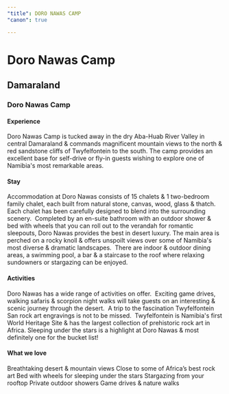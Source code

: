 ```yaml
---
"title": DORO NAWAS CAMP
"canon": true

---
```


# Doro Nawas Camp
## Damaraland
### Doro Nawas Camp

#### Experience
Doro Nawas Camp is tucked away in the dry Aba-Huab River Valley in central Damaraland &amp; commands magnificent mountain views to the north &amp; red sandstone cliffs of Twyfelfontein to the south.
The camp provides an excellent base for self-drive or fly-in guests wishing to explore one of Namibia's most remarkable areas. 

#### Stay
Accommodation at Doro Nawas consists of 15 chalets &amp; 1 two-bedroom family chalet, each built from natural stone, canvas, wood, glass &amp; thatch.  
Each chalet has been carefully designed to blend into the surrounding scenery.  Completed by an en-suite bathroom with an outdoor shower &amp; bed with wheels that you can roll out to the verandah for romantic sleepouts, Doro Nawas provides the best in desert luxury.
The main area is perched on a rocky knoll &amp; offers unspoilt views over some of Namibia's most diverse &amp; dramatic landscapes.  There are indoor &amp; outdoor dining areas, a swimming pool, a bar &amp; a staircase to the roof where relaxing sundowners or stargazing can be enjoyed.

#### Activities
Doro Nawas has a wide range of activities on offer.  Exciting game drives, walking safaris &amp; scorpion night walks will take guests on an interesting &amp; scenic journey through the desert.  
A trip to the fascination Twyfelfontein San rock art engravings is not to be missed.  Twyfelfontein is Namibia's first World Heritage Site &amp; has the largest collection of prehistoric rock art in Africa.
Sleeping under the stars is a highlight at Doro Nawas &amp; most definitely one for the bucket list!
 
 
 


#### What we love
Breathtaking desert &amp; mountain views 
Close to some of Africa’s best rock art
Bed with wheels for sleeping under the stars 
Stargazing from your rooftop
Private outdoor showers
Game drives &amp; nature walks